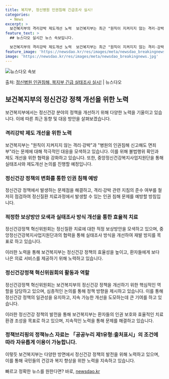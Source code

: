 ```yaml
---
title: 복지부, 정신병원 인권침해 긴급조사 실시!
categories:
  - News
excerpt: >
  보건복지부의 격리강박 제도개선 노력  보건복지부는 최근 "원칙이 지켜지지 않는 격리·강박"과 "병원의 인권침…
feature_text: >
  ## 뉴스다오 실시간 뉴스 속보입니다.

  보건복지부의 격리강박 제도개선 노력  보건복지부는 최근 "원칙이 지켜지지 않는 격리·강박"과 "병원의 인권침…
feature_image: 'https://newsdao.kr/res/images/meta/newsdao_breakingnews.jpg'
image: 'https://newsdao.kr/res/images/meta/newsdao_breakingnews.jpg'
---
```


![뉴스다오 속보](https://newsdao.kr/res/images/meta/newsdao_breakingnews.jpg)

<p>출처: <a href="https://newsdao.kr/4605" rel="dofollow">정신병원 인권침해, 복지부 긴급 실태조사 실시!</a> | 뉴스다오</p>

<h2 data-ke-size="size26">보건복지부의 정신건강 정책 개선을 위한 노력</h2>
보건복지부에서는 정신건강 분야의 정책을 개선하기 위해 다양한 노력을 기울이고 있습니다. 이에 따른 최근 동향 및 대응 방안을 살펴보겠습니다.

<h3>격리강박 제도 개선을 위한 노력</h3>
<p data-ke-size="size16">보건복지부는 "원칙이 지켜지지 않는 격리·강박"과 "병원의 인권침해 신고해도 면죄부"라는 문제에 대해 적극적인 대응을 모색하고 있습니다. 이를 위해 불법행위 확인과 제도 개선을 위한 협력을 강화하고 있습니다. 또한, 중앙정신건강복지사업지원단을 통해 실태조사와 제도개선 논의를 진행할 예정입니다.</p>

<h3>정신건강 정책의 변화를 통한 인권 침해 예방</h3>
<p data-ke-size="size16">정신건강 정책에서 발생하는 문제점을 해결하고, 격리·강박 관련 지침의 준수 여부를 철저히 점검하여 정신질환 치료과정에서 발생할 수 있는 인권 침해 문제를 예방할 방침입니다.</p>

<h3>적정한 보상방안 모색과 실태조사 방식 개선을 통한 효율적 치료</h3>
<p data-ke-size="size16">정신건강정책 혁신위원회는 정신질환 치료에 대한 적정 보상방안을 모색하고 있으며, 중앙정신건강복지사업지원단과의 협력을 통해 실태조사 방식을 개선하여 재발 방지를 목표로 하고 있습니다.</p>

<p data-ke-size="size16">이러한 노력을 통해 보건복지부는 정신건강 정책의 효율성을 높이고, 환자들에게 보다 나은 의료 서비스를 제공하기 위해 노력하고 있습니다.</p>

<h3>정신건강정책 혁신위원회의 활동과 역할</h3>
<p data-ke-size="size16">정신건강정책 혁신위원회는 보건복지부의 정신건강 정책을 개선하기 위한 핵심적인 역할을 담당하고 있으며, 심층적인 논의를 통해 정책 방향을 제시하고 있습니다. 이를 통해 정신건강 정책의 일관성을 유지하고, 지속 가능한 개선을 도모하는데 큰 기여를 하고 있습니다.</p>

<p data-ke-size="size16">이러한 정신건강 정책의 발전을 통해 보건복지부는 환자들의 인권 보호와 효율적인 치료 환경 조성을 목표로 하고 있으며, 지속적인 노력을 통해 문제를 해결하고 있습니다.</p>

<h3>정책브리핑의 정책뉴스 자료는 「공공누리 제1유형:출처표시」의 조건에 따라 자유롭게 이용이 가능합니다.</h3>

이렇듯 보건복지부는 다양한 방면에서 정신건강 정책의 발전을 위해 노력하고 있으며, 이를 통해 국민들의 건강과 복지 향상을 위한 노력을 지속하고 있습니다. 

빠르고 정확한 뉴스를 원한다면? 바로, <a href="https://newsdao.kr" rel="dofollow">newsdao.kr</a>


